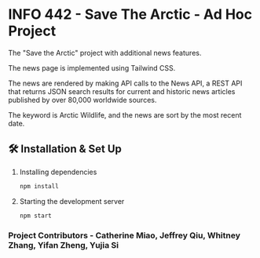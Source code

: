 # INFO 442 - Save The Arctic - Ad Hoc Project
 The "Save the Arctic" project with additional news features.
 
 The news page is implemented using Tailwind CSS.
 
 The news are rendered by making API calls to the News API, a REST API that returns JSON search results for current and historic news articles published by over 80,000 worldwide sources.
 
 The keyword is Arctic Wildlife, and the news are sort by the most recent date.
 
## 🛠 Installation & Set Up

1. Installing dependencies

   ```sh
   npm install
   ```

2. Starting the development server

   ```sh
   npm start
   ```

### Project Contributors - Catherine Miao, Jeffrey Qiu, Whitney Zhang, Yifan Zheng, Yujia Si
